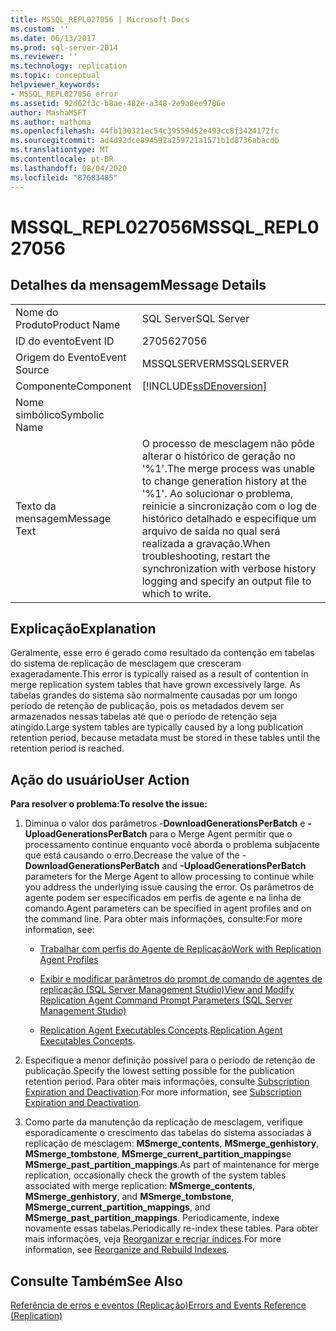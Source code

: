 ```yaml
---
title: MSSQL_REPL027056 | Microsoft Docs
ms.custom: ''
ms.date: 06/13/2017
ms.prod: sql-server-2014
ms.reviewer: ''
ms.technology: replication
ms.topic: conceptual
helpviewer_keywords:
- MSSQL_REPL027056 error
ms.assetid: 92d62f3c-b8ae-482e-a348-2e9a8ee9786e
author: MashaMSFT
ms.author: mathoma
ms.openlocfilehash: 44fb130321ec54c39559d52e493cc8f3424172fc
ms.sourcegitcommit: ad4d92dce894592a259721a1571b1d8736abacdb
ms.translationtype: MT
ms.contentlocale: pt-BR
ms.lasthandoff: 08/04/2020
ms.locfileid: "87683485"
---
```

# <a name="mssql_repl027056"></a><span data-ttu-id="493fb-102">MSSQL_REPL027056</span><span class="sxs-lookup"><span data-stu-id="493fb-102">MSSQL_REPL027056</span></span>
    
## <a name="message-details"></a><span data-ttu-id="493fb-103">Detalhes da mensagem</span><span class="sxs-lookup"><span data-stu-id="493fb-103">Message Details</span></span>  
  
|||  
|-|-|  
|<span data-ttu-id="493fb-104">Nome do Produto</span><span class="sxs-lookup"><span data-stu-id="493fb-104">Product Name</span></span>|<span data-ttu-id="493fb-105">SQL Server</span><span class="sxs-lookup"><span data-stu-id="493fb-105">SQL Server</span></span>|  
|<span data-ttu-id="493fb-106">ID do evento</span><span class="sxs-lookup"><span data-stu-id="493fb-106">Event ID</span></span>|<span data-ttu-id="493fb-107">27056</span><span class="sxs-lookup"><span data-stu-id="493fb-107">27056</span></span>|  
|<span data-ttu-id="493fb-108">Origem do Evento</span><span class="sxs-lookup"><span data-stu-id="493fb-108">Event Source</span></span>|<span data-ttu-id="493fb-109">MSSQLSERVER</span><span class="sxs-lookup"><span data-stu-id="493fb-109">MSSQLSERVER</span></span>|  
|<span data-ttu-id="493fb-110">Componente</span><span class="sxs-lookup"><span data-stu-id="493fb-110">Component</span></span>|[!INCLUDE[ssDEnoversion](../../includes/ssdenoversion-md.md)]|  
|<span data-ttu-id="493fb-111">Nome simbólico</span><span class="sxs-lookup"><span data-stu-id="493fb-111">Symbolic Name</span></span>||  
|<span data-ttu-id="493fb-112">Texto da mensagem</span><span class="sxs-lookup"><span data-stu-id="493fb-112">Message Text</span></span>|<span data-ttu-id="493fb-113">O processo de mesclagem não pôde alterar o histórico de geração no '%1'.</span><span class="sxs-lookup"><span data-stu-id="493fb-113">The merge process was unable to change generation history at the '%1'.</span></span> <span data-ttu-id="493fb-114">Ao solucionar o problema, reinicie a sincronização com o log de histórico detalhado e especifique um arquivo de saída no qual será realizada a gravação.</span><span class="sxs-lookup"><span data-stu-id="493fb-114">When troubleshooting, restart the synchronization with verbose history logging and specify an output file to which to write.</span></span>|  
  
## <a name="explanation"></a><span data-ttu-id="493fb-115">Explicação</span><span class="sxs-lookup"><span data-stu-id="493fb-115">Explanation</span></span>  
 <span data-ttu-id="493fb-116">Geralmente, esse erro é gerado como resultado da contenção em tabelas do sistema de replicação de mesclagem que cresceram exageradamente.</span><span class="sxs-lookup"><span data-stu-id="493fb-116">This error is typically raised as a result of contention in merge replication system tables that have grown excessively large.</span></span> <span data-ttu-id="493fb-117">As tabelas grandes do sistema são normalmente causadas por um longo período de retenção de publicação, pois os metadados devem ser armazenados nessas tabelas até que o período de retenção seja atingido.</span><span class="sxs-lookup"><span data-stu-id="493fb-117">Large system tables are typically caused by a long publication retention period, because metadata must be stored in these tables until the retention period is reached.</span></span>  
  
## <a name="user-action"></a><span data-ttu-id="493fb-118">Ação do usuário</span><span class="sxs-lookup"><span data-stu-id="493fb-118">User Action</span></span>  
 <span data-ttu-id="493fb-119">**Para resolver o problema:**</span><span class="sxs-lookup"><span data-stu-id="493fb-119">**To resolve the issue:**</span></span>  
  
1.  <span data-ttu-id="493fb-120">Diminua o valor dos parâmetros -**DownloadGenerationsPerBatch** e **- UploadGenerationsPerBatch** para o Merge Agent permitir que o processamento continue enquanto você aborda o problema subjacente que está causando o erro.</span><span class="sxs-lookup"><span data-stu-id="493fb-120">Decrease the value of the -**DownloadGenerationsPerBatch** and **-UploadGenerationsPerBatch** parameters for the Merge Agent to allow processing to continue while you address the underlying issue causing the error.</span></span> <span data-ttu-id="493fb-121">Os parâmetros de agente podem ser especificados em perfis de agente e na linha de comando.</span><span class="sxs-lookup"><span data-stu-id="493fb-121">Agent parameters can be specified in agent profiles and on the command line.</span></span> <span data-ttu-id="493fb-122">Para obter mais informações, consulte:</span><span class="sxs-lookup"><span data-stu-id="493fb-122">For more information, see:</span></span>  
  
    -   [<span data-ttu-id="493fb-123">Trabalhar com perfis do Agente de Replicação</span><span class="sxs-lookup"><span data-stu-id="493fb-123">Work with Replication Agent Profiles</span></span>](agents/replication-agent-profiles.md)  
  
    -   [<span data-ttu-id="493fb-124">Exibir e modificar parâmetros do prompt de comando de agentes de replicação &#40;SQL Server Management Studio&#41;</span><span class="sxs-lookup"><span data-stu-id="493fb-124">View and Modify Replication Agent Command Prompt Parameters &#40;SQL Server Management Studio&#41;</span></span>](agents/view-and-modify-replication-agent-command-prompt-parameters.md)  
  
    -   <span data-ttu-id="493fb-125">[Replication Agent Executables Concepts](concepts/replication-agent-executables-concepts.md).</span><span class="sxs-lookup"><span data-stu-id="493fb-125">[Replication Agent Executables Concepts](concepts/replication-agent-executables-concepts.md).</span></span>  
  
2.  <span data-ttu-id="493fb-126">Especifique a menor definição possível para o período de retenção de publicação.</span><span class="sxs-lookup"><span data-stu-id="493fb-126">Specify the lowest setting possible for the publication retention period.</span></span> <span data-ttu-id="493fb-127">Para obter mais informações, consulte [Subscription Expiration and Deactivation](subscription-expiration-and-deactivation.md).</span><span class="sxs-lookup"><span data-stu-id="493fb-127">For more information, see [Subscription Expiration and Deactivation](subscription-expiration-and-deactivation.md).</span></span>  
  
3.  <span data-ttu-id="493fb-128">Como parte da manutenção da replicação de mesclagem, verifique esporadicamente o crescimento das tabelas do sistema associadas à replicação de mesclagem: **MSmerge_contents**, **MSmerge_genhistory**, **MSmerge_tombstone**, **MSmerge_current_partition_mappings**e **MSmerge_past_partition_mappings**.</span><span class="sxs-lookup"><span data-stu-id="493fb-128">As part of maintenance for merge replication, occasionally check the growth of the system tables associated with merge replication: **MSmerge_contents**, **MSmerge_genhistory**, and **MSmerge_tombstone**, **MSmerge_current_partition_mappings**, and **MSmerge_past_partition_mappings**.</span></span> <span data-ttu-id="493fb-129">Periodicamente, indexe novamente essas tabelas.</span><span class="sxs-lookup"><span data-stu-id="493fb-129">Periodically re-index these tables.</span></span> <span data-ttu-id="493fb-130">Para obter mais informações, veja [Reorganizar e recriar índices](../indexes/indexes.md).</span><span class="sxs-lookup"><span data-stu-id="493fb-130">For more information, see [Reorganize and Rebuild Indexes](../indexes/indexes.md).</span></span>  
  
## <a name="see-also"></a><span data-ttu-id="493fb-131">Consulte Também</span><span class="sxs-lookup"><span data-stu-id="493fb-131">See Also</span></span>  
 [<span data-ttu-id="493fb-132">Referência de erros e eventos &#40;Replicação&#41;</span><span class="sxs-lookup"><span data-stu-id="493fb-132">Errors and Events Reference &#40;Replication&#41;</span></span>](errors-and-events-reference-replication.md)  
  
  
